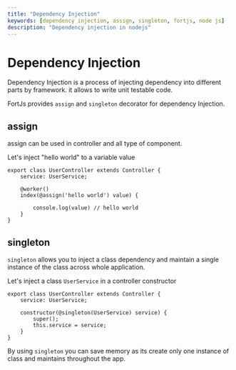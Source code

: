 ```yaml
---
title: "Dependency Injection"
keywords: [dependency injection, assign, singleton, fortjs, node js]
description: "Dependency injection in nodejs"
---
```


# Dependency Injection

Dependency Injection is a process of injecting dependency into different parts by framework. it allows to write unit testable code.

FortJs provides `assign` and `singleton` decorator for dependency Injection. 
## assign
assign can be used in controller and all type of component.

Let's inject "hello world" to a variable value


```
export class UserController extends Controller {
    service: UserService;

    @worker()
    index(@assign('hello world') value) {

        console.log(value) // hello world
    }
}
```

## singleton

`singleton` allows you to inject a class dependency and maintain a single instance of the class across whole application.

Let's inject a class `UserService` in a controller constructor

```
export class UserController extends Controller {
    service: UserService;

    constructor(@singleton(UserService) service) {
        super();
        this.service = service;
    }
}
```

By using `singleton` you can save memory as its create only one instance of class and maintains throughout the app. 